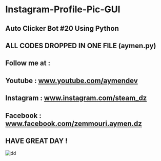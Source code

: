 # Instagram-Profile-Pic-GUI
Auto Clicker Bot #20 Using Python
---------------------------------------
ALL CODES DROPPED IN ONE FILE (aymen.py)
---------------------------------------
Follow me at :
----------------------------------------
Youtube : www.youtube.com/aymendev
----------------------------------------
Instagram : www.instagram.com/steam_dz
----------------------------------------
Facebook : www.facebook.com/zemmouri.aymen.dz
----------------------------------------
HAVE GREAT DAY !
----------------------------------------
![dd](https://user-images.githubusercontent.com/68467119/201525996-43be403c-f854-4d2e-b901-f1f3c76e3aac.jpg)
